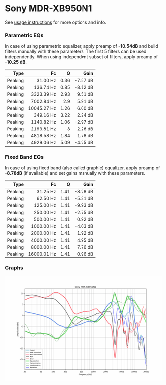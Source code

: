 # Sony MDR-XB950N1
See [usage instructions](https://github.com/jaakkopasanen/AutoEq#usage) for more options and info.

### Parametric EQs
In case of using parametric equalizer, apply preamp of **-10.54dB** and build filters manually
with these parameters. The first 5 filters can be used independently.
When using independent subset of filters, apply preamp of **-10.25 dB**.

| Type    | Fc          |    Q | Gain     |
|--------:|------------:|-----:|---------:|
| Peaking | 31.00 Hz    | 0.36 | -7.57 dB |
| Peaking | 136.74 Hz   | 0.85 | -8.12 dB |
| Peaking | 3323.39 Hz  | 2.93 | 9.51 dB  |
| Peaking | 7002.84 Hz  | 2.9  | 5.91 dB  |
| Peaking | 10045.27 Hz | 1.26 | 6.00 dB  |
| Peaking | 349.16 Hz   | 3.22 | 2.24 dB  |
| Peaking | 1140.82 Hz  | 1.06 | -2.97 dB |
| Peaking | 2193.81 Hz  | 3    | 2.26 dB  |
| Peaking | 4818.58 Hz  | 1.84 | 1.78 dB  |
| Peaking | 4929.06 Hz  | 5.09 | -4.25 dB |

### Fixed Band EQs
In case of using fixed band (also called graphic) equalizer, apply preamp of **-8.78dB**
(if available) and set gains manually with these parameters.

| Type    | Fc          |    Q | Gain     |
|--------:|------------:|-----:|---------:|
| Peaking | 31.25 Hz    | 1.41 | -8.28 dB |
| Peaking | 62.50 Hz    | 1.41 | -5.31 dB |
| Peaking | 125.00 Hz   | 1.41 | -9.93 dB |
| Peaking | 250.00 Hz   | 1.41 | -2.75 dB |
| Peaking | 500.00 Hz   | 1.41 | 0.92 dB  |
| Peaking | 1000.00 Hz  | 1.41 | -4.03 dB |
| Peaking | 2000.00 Hz  | 1.41 | 1.92 dB  |
| Peaking | 4000.00 Hz  | 1.41 | 4.95 dB  |
| Peaking | 8000.00 Hz  | 1.41 | 7.76 dB  |
| Peaking | 16000.01 Hz | 1.41 | 0.96 dB  |

### Graphs
![](./Sony%20MDR-XB950N1.png)